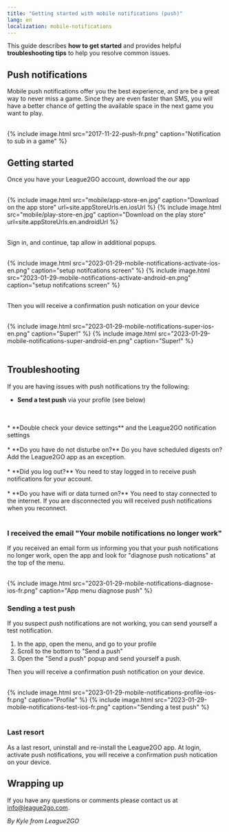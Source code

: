 ```yaml
---
title: "Getting started with mobile notifications (push)"
lang: en
localization: mobile-notifications
---
```


This guide describes **how to get started** and provides helpful **troubleshooting tips** to help you resolve common issues.

## Push notifications

Mobile push notifications offer you the best experience, and are be a great way to never miss a game. Since they are even faster than SMS, you will have a better chance of getting the available space in the next game you want to play.

<br/>
{% include image.html src="2017-11-22-push-fr.png" caption="Notification to sub in a game" %}
<br/>

## Getting started

Once you have your League2GO account, download the our app

<br/>
<div class="image-container-row">
{% include image.html src="mobile/app-store-en.jpg" caption="Download on the app store" url=site.appStoreUrls.en.iosUrl %}
{% include image.html src="mobile/play-store-en.jpg" caption="Download on the play store" url=site.appStoreUrls.en.androidUrl %}
</div>
<br/>

Sign in, and continue, tap allow in additional popups.

<br/>
<div class="image-container-row">
{% include image.html src="2023-01-29-mobile-notifications-activate-ios-en.png" caption="setup notifcations screen" %}
{% include image.html src="2023-01-29-mobile-notifications-activate-android-en.png" caption="setup notifcations screen" %}
</div>
<br/>

Then you will receive a confirmation push notication on your device

<br/>
<div class="image-container-row">
{% include image.html src="2023-01-29-mobile-notifications-super-ios-en.png" caption="Super!" %}
{% include image.html src="2023-01-29-mobile-notifications-super-android-en.png" caption="Super!" %}
</div>
<br/>

## Troubleshooting

If you are having issues with push notifications try the following:

* **Send a test push** via your profile (see below)
<br/>
<br/>
* **Double check your device settings** and the League2GO notification settings
<br/>
<br/>
* **Do you have do not disturbe on?** Do you have scheduled digests on? Add the League2GO app as an exception.
<br/>
<br/>
* **Did you log out?** You need to stay logged in to receive push notifications for your account.
<br/>
<br/>
* **Do you have wifi or data turned on?** You need to stay connected to the internet. If you are disconnected you will received push notifications when you reconnect.
<br/>
<br/>

### I received the email "Your mobile notifications no longer work"

If you received an email form us informing you that your push notifications no longer work, open the app and look for "diagnose push notications" at the top of the menu.

<br/>
{% include image.html src="2023-01-29-mobile-notifications-diagnose-ios-fr.png" caption="App menu diagnose push" %}
<br/>

### Sending a test push

If you suspect push notifications are not working, you can send yourself a test notification. 

1. In the app, open the menu, and go to your profile
2. Scroll to the bottom to "Send a push"
3. Open the "Send a push" popup and send yourself a push.

Then you will receive a confirmation push notification on your device.

<br/>
<div class="image-container-row">
{% include image.html src="2023-01-29-mobile-notifications-profile-ios-fr.png" caption="Profile" %}
{% include image.html src="2023-01-29-mobile-notifications-test-ios-fr.png" caption="Sending a test push" %}
</div>
<br/>

### Last resort

As a last resort, uninstall and re-install the League2GO app. At login, activate push notifications, you will receive a confirmation push notication on your device.

## Wrapping up

If you have any questions or comments please contact us at info@league2go.com.

_By Kyle from League2GO_